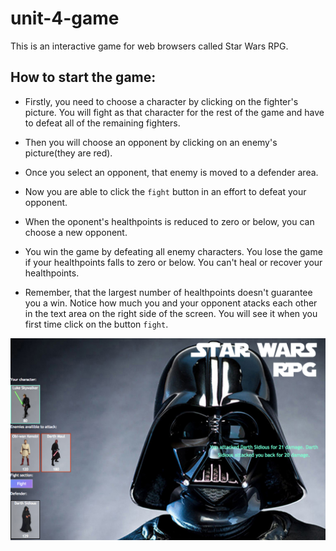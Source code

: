 # unit-4-game

This is an interactive game for web browsers called Star Wars RPG.

## How to start the game:

- Firstly, you need to choose a character by clicking on the fighter's picture. You will fight as that character for the rest of the game and have to defeat all of the remaining fighters.

- Then you will choose an opponent by clicking on an enemy's picture(they are red).

- Once you select an opponent, that enemy is moved to a defender area.

- Now you are able to click the `fight` button in an effort to defeat your opponent.

- When the oponent's healthpoints is reduced to zero or below, you can choose a new opponent.

- You win the game by defeating all enemy characters. You lose the game if your healthpoints falls to zero or below. You can't heal or recover your healthpoints.

- Remember, that the largest number of healthpoints doesn't guarantee you a win. Notice how much you and your opponent atacks each other in the text area on the right side of the screen. You will see it when you first time click on the button `fight`.

![screenshot](assets/images/screencapture.png)
